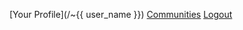 [Your Profile](/~{{ user_name }})
[Communities](/communities)
<a href="/logout" class="subtle-link">Logout</a>
